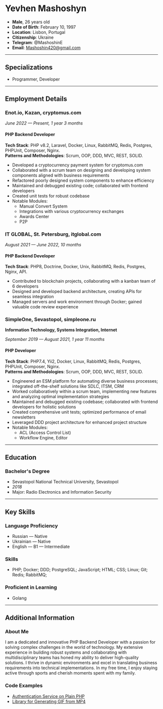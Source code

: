 # Yevhen Mashoshyn

- **Male**, 26 years old
- **Date of Birth**: February 10, 1997
- **Location**: Lisbon, Portugal
- **Citizenship**: Ukraine
- **Telegram**: @MashoshinE
- **Email**: Mashoshin420@gmail.com

---

## Specializations

- Programmer, Developer

---

## Employment Details

### Enot.io, Kazan, cryptomus.com

*June 2022 — Present, 1 year 3 months*

#### PHP Backend Developer

**Tech Stack**: PHP v8.2, Laravel, Docker, Linux, RabbitMQ, Redis, Postgres, PHPUnit, Composer, Nginx.  
**Patterns and Methodologies**: Scrum, OOP, DDD, MVC, REST, SOLID.

- Developed a cryptocurrency payment system for cryptomus.com
- Collaborated with a scrum team on designing and developing system components aligned with business requirements
- Refactored poorly designed system components to enhance efficiency
- Maintained and debugged existing code; collaborated with frontend developers
- Created unit tests for robust codebase
- Notable Modules:
  - Manual Convert System
  - Integrations with various cryptocurrency exchanges
  - Awards Center
  - P2P

### IT GLOBAL, St. Petersburg, itglobal.com

*August 2021 — June 2022, 10 months*

#### PHP Backend Developer

**Tech Stack**: PHP8, Doctrine, Docker, Unix, RabbitMQ, Redis, Postgres, Nginx, API.

- Contributed to blockchain projects, collaborating with a kanban team of 6 developers
- Designed and developed backend architecture, creating APIs for seamless integration
- Managed servers and work environment through Docker; gained valuable code review experience

### SimpleOne, Sevastopol, simpleone.ru

**Information Technology, Systems Integration, Internet**

*September 2019 — August 2021, 1 year 11 months*

#### PHP Developer

**Tech Stack**: PHP7.4, Yii2, Docker, Linux, RabbitMQ, Redis, Postgres, PHPUnit, Composer, Nginx.  
**Patterns and Methodologies**: Scrum, OOP, DDD, MVC, REST, SOLID.

- Engineered an ESM platform for automating diverse business processes; integrated off-the-shelf solutions like SDLC, ITSM, CRM
- Worked collaboratively within a scrum team, implementing new features and analyzing optimal implementation strategies
- Maintained and debugged existing codebase; collaborated with frontend developers for holistic solutions
- Created comprehensive unit tests; optimized performance of email newsletters
- Leveraged DDD project architecture for enhanced project structure
- Notable Modules:
  - ACL (Access Control List)
  - Workflow Engine, Editor

---

## Education

### Bachelor's Degree

- Sevastopol National Technical University, Sevastopol
- *2018*
- Major: Radio Electronics and Information Security

---

## Key Skills

### Language Proficiency

- Russian — Native
- Ukrainian — Native
- English — B1 — Intermediate

### Skills

- PHP; Docker; DDD; PostgreSQL; JavaScript; HTML; CSS; Linux; Git; Redis; RabbitMQ;

### Proficient in Learning

- Golang

---

## Additional Information

### About Me

I am a dedicated and innovative PHP Backend Developer with a passion for solving complex challenges in the world of technology. My extensive experience in building robust systems and collaborating with multidisciplinary teams has honed my ability to deliver high-quality solutions. I thrive in dynamic environments and excel in translating business requirements into technical implementations. In my free time, I enjoy staying active through sports and cherish moments spent with my family.

### Code Examples

- [Authentication Service on Plain PHP](https://github.com/Mashoshin/Auth-Service)
- [Library for Generating GIF from MP4](https://packagist.org/packages/mashoshin/gifmaker)